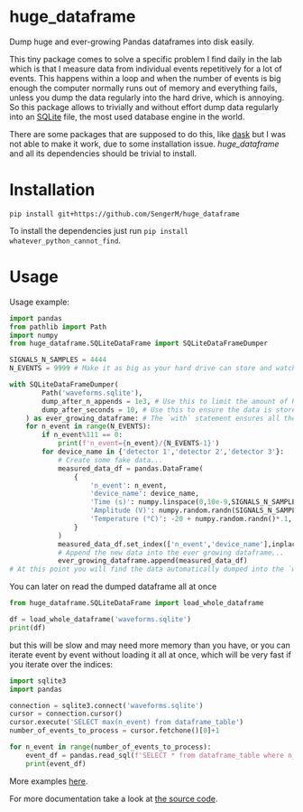 # huge_dataframe

Dump huge and ever-growing Pandas dataframes into disk easily.

This tiny package comes to solve a specific problem I find daily in the 
lab which is that I measure data from individual events repetitively for
a lot of events. This happens within a loop and when the number of events
is big enough the computer normally runs out of memory and everything fails,
unless you dump the data regularly into the hard drive, which is annoying.
So this package allows to trivially and without effort dump data regularly
into an [SQLite](https://sqlite.org/index.html) file, the most used database
engine in the world.

There are some packages that are supposed to do this, like [dask](https://www.dask.org/)
but I was not able to make it work, due to some installation issue. *huge_dataframe*
and all its dependencies should be trivial to install.

# Installation

```
pip install git+https://github.com/SengerM/huge_dataframe
```
To install the dependencies just run `pip install whatever_python_cannot_find`.		

# Usage

Usage example:

```python
import pandas
from pathlib import Path
import numpy
from huge_dataframe.SQLiteDataFrame import SQLiteDataFrameDumper

SIGNALS_N_SAMPLES = 4444
N_EVENTS = 9999 # Make it as big as your hard drive can store and watch as the `waveforms.sqlite` file grows in size.

with SQLiteDataFrameDumper(
		Path('waveforms.sqlite'), 
		dump_after_n_appends = 1e3, # Use this to limit the amount of RAM memory consumed.
		dump_after_seconds = 10, # Use this to ensure the data is stored after some time.
	) as ever_growing_dataframe: # The `with` statement ensures all the data that was ever appended will be stored in disk.
	for n_event in range(N_EVENTS):
		if n_event%111 == 0:
			print(f'n_event={n_event}/{N_EVENTS-1}')
		for device_name in {'detector 1','detector 2','detector 3'}:
			# Create some fake data...
			measured_data_df = pandas.DataFrame(
				{
					'n_event': n_event,
					'device_name': device_name,
					'Time (s)': numpy.linspace(0,10e-9,SIGNALS_N_SAMPLES),
					'Amplitude (V)': numpy.random.randn(SIGNALS_N_SAMPLES),
					'Temperature (°C)': -20 + numpy.random.randn()*.1,
				}
			)
			measured_data_df.set_index(['n_event','device_name'],inplace=True) # Indexes make data accession (and also writing) way much faster.
			# Append the new data into the ever growing dataframe...
			ever_growing_dataframe.append(measured_data_df)
# At this point you will find the data automatically dumped into the `waveforms.sqlite` file.
```

You can later on read the dumped dataframe all at once
```python
from huge_dataframe.SQLiteDataFrame import load_whole_dataframe

df = load_whole_dataframe('waveforms.sqlite')
print(df)
```
but this will be slow and may need more memory than you have, or you can
iterate event by event without loading it all at once, which will be very
fast if you iterate over the indices:
```python
import sqlite3
import pandas

connection = sqlite3.connect('waveforms.sqlite')
cursor = connection.cursor()
cursor.execute('SELECT max(n_event) from dataframe_table')
number_of_events_to_process = cursor.fetchone()[0]+1

for n_event in range(number_of_events_to_process):
	event_df = pandas.read_sql(f'SELECT * from dataframe_table where n_event=={n_event}', connection) # Because we created an index with `n_event`, this is amazingly fast reading directly from disk and uses almost no memory.
	print(event_df)
```

More examples [here](examples).

For more documentation take a look at [the source code](huge_dataframe/SQLiteDataFrame.py).
